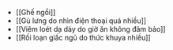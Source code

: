 - [[Ghế ngồi]]
- [[Gù lưng do nhìn điện thoại quá nhiều]]
- [[Viêm loét dạ dày do giờ ăn không đảm bảo]]
- [[Rối loạn giấc ngủ do thức khuya nhiều]]